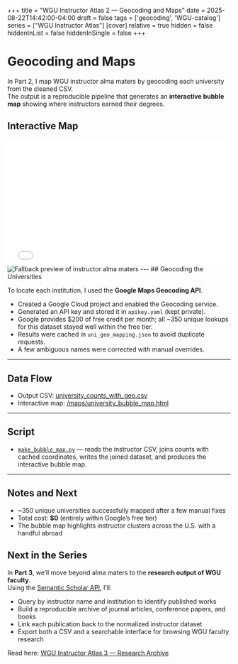 +++
title = "WGU Instructor Atlas 2 — Geocoding and Maps"
date = 2025-08-22T14:42:00-04:00
draft = false
tags = ['geocoding', 'WGU-catalog']
series = ["WGU Instructor Atlas"]
[cover]
relative = true
hidden = false
hiddenInList = false
hiddenInSingle = false
+++

# Geocoding and Maps

In Part 2, I map WGU instructor alma maters by geocoding each university from the cleaned CSV.  
The output is a reproducible pipeline that generates an **interactive bubble map** showing where instructors earned their degrees.

<!--more-->

## Interactive Map

<div style="position:relative;padding-top:56.25%;">
  <iframe
    src="/maps/university_bubble_map.html"
    loading="lazy"
    title="WGU Instructor Alma Maters — Bubble Map"
    style="position:absolute;top:0;left:0;width:100%;height:100%;border:0;">
  </iframe>
</div>

<noscript>
  <img src="/maps/university_geo_distribution.png" alt="Fallback preview of instructor alma maters">
</noscript>
---
## Geocoding the Universities

To locate each institution, I used the **Google Maps Geocoding API**.  
- Created a Google Cloud project and enabled the Geocoding service.  
- Generated an API key and stored it in `apikey.yaml` (kept private).  
- Google provides $200 of free credit per month; all ~350 unique lookups for this dataset stayed well within the free tier.  
- Results were cached in `uni_geo_mapping.json` to avoid duplicate requests.  
- A few ambiguous names were corrected with manual overrides.  

---

## Data Flow

- Output CSV: [university_counts_with_geo.csv](university_counts_with_geo.csv)  
- Interactive map: [/maps/university_bubble_map.html](/maps/university_bubble_map.html)  

---

## Script

- [`make_bubble_map.py`](make_bubble_map.py) — reads the instructor CSV, joins counts with cached coordinates, writes the joined dataset, and produces the interactive bubble map.

---

## Notes and Next

- ~350 unique universities successfully mapped after a few manual fixes  
- Total cost: **$0** (entirely within Google’s free tier)  
- The bubble map highlights instructor clusters across the U.S. with a handful abroad  

## Next in the Series

In **Part 3**, we’ll move beyond alma maters to the **research output of WGU faculty**.  
Using the [Semantic Scholar API](https://api.semanticscholar.org/), I’ll:  
- Query by instructor name and institution to identify published works  
- Build a reproducible archive of journal articles, conference papers, and books  
- Link each publication back to the normalized instructor dataset  
- Export both a CSV and a searchable interface for browsing WGU faculty research  

Read here: [WGU Instructor Atlas 3 — Research Archive](../wgu-instructor-atlas-3/)